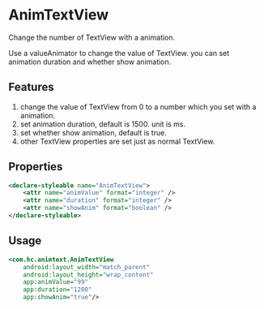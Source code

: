 # AnimTextView
Change the number of TextView with a animation.  

Use a valueAnimator to change the value of TextView. you can set animation duration and whether show animation.  

## Features
1. change the value of TextView from 0 to a number which you set with a animation.  
2. set animation duration, default is 1500. unit is ms.  
3. set whether show animation, default is true.  
4. other TextView properties are set just as normal TextView.  

## Properties
``` xml
<declare-styleable name="AnimTextView">
    <attr name="animValue" format="integer" />
    <attr name="duration" format="integer" />
    <attr name="showAnim" format="boolean" />
</declare-styleable>
```

## Usage
``` xml
<com.hc.animtext.AnimTextView
    android:layout_width="match_parent"
    android:layout_height="wrap_content"
    app:animValue="99"
    app:duration="1200"
    app:showAnim="true"/>
```

